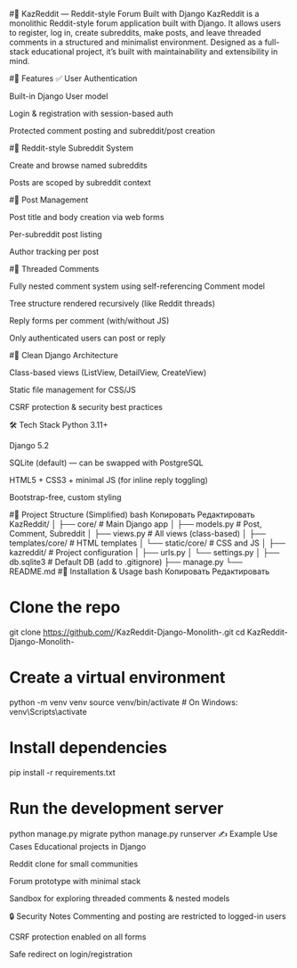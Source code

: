 #🧠 KazReddit — Reddit-style Forum Built with Django
KazReddit is a monolithic Reddit-style forum application built with Django. It allows users to register, log in, create subreddits, make posts, and leave threaded comments in a structured and minimalist environment. Designed as a full-stack educational project, it’s built with maintainability and extensibility in mind.

#🚀 Features
✅ User Authentication

Built-in Django User model

Login & registration with session-based auth

Protected comment posting and subreddit/post creation

#🧵 Reddit-style Subreddit System

Create and browse named subreddits

Posts are scoped by subreddit context

#📝 Post Management

Post title and body creation via web forms

Per-subreddit post listing

Author tracking per post

#💬 Threaded Comments

Fully nested comment system using self-referencing Comment model

Tree structure rendered recursively (like Reddit threads)

Reply forms per comment (with/without JS)

Only authenticated users can post or reply

#🧹 Clean Django Architecture

Class-based views (ListView, DetailView, CreateView)

Static file management for CSS/JS

CSRF protection & security best practices

🛠 Tech Stack
Python 3.11+

Django 5.2

SQLite (default) — can be swapped with PostgreSQL

HTML5 + CSS3 + minimal JS (for inline reply toggling)

Bootstrap-free, custom styling

#📂 Project Structure (Simplified)
bash
Копировать
Редактировать
KazReddit/
│
├── core/                    # Main Django app
│   ├── models.py            # Post, Comment, Subreddit
│   ├── views.py             # All views (class-based)
│   ├── templates/core/      # HTML templates
│   └── static/core/         # CSS and JS
│
├── kazreddit/              # Project configuration
│   ├── urls.py
│   └── settings.py
│
├── db.sqlite3              # Default DB (add to .gitignore)
├── manage.py
└── README.md
#🧪 Installation & Usage
bash
Копировать
Редактировать
# Clone the repo
git clone https://github.com/<your-username>/KazReddit-Django-Monolith-.git
cd KazReddit-Django-Monolith-

# Create a virtual environment
python -m venv venv
source venv/bin/activate    # On Windows: venv\Scripts\activate

# Install dependencies
pip install -r requirements.txt

# Run the development server
python manage.py migrate
python manage.py runserver
✍️ Example Use Cases
Educational projects in Django

Reddit clone for small communities

Forum prototype with minimal stack

Sandbox for exploring threaded comments & nested models

🔒 Security Notes
Commenting and posting are restricted to logged-in users

CSRF protection enabled on all forms

Safe redirect on login/registration
